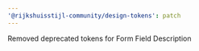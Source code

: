 ```yaml
---
'@rijkshuisstijl-community/design-tokens': patch
---
```


Removed deprecated tokens for Form Field Description
